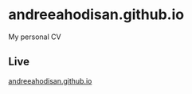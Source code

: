 # andreeahodisan.github.io

My personal CV

## Live

[andreeahodisan.github.io](https://andreeahodisan.github.io)
